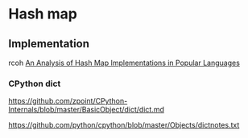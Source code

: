 # Hash map



## Implementation

rcoh [An Analysis of Hash Map Implementations in Popular Languages](https://rcoh.me/posts/hash-map-analysis/)



### CPython dict

https://github.com/zpoint/CPython-Internals/blob/master/BasicObject/dict/dict.md

https://github.com/python/cpython/blob/master/Objects/dictnotes.txt